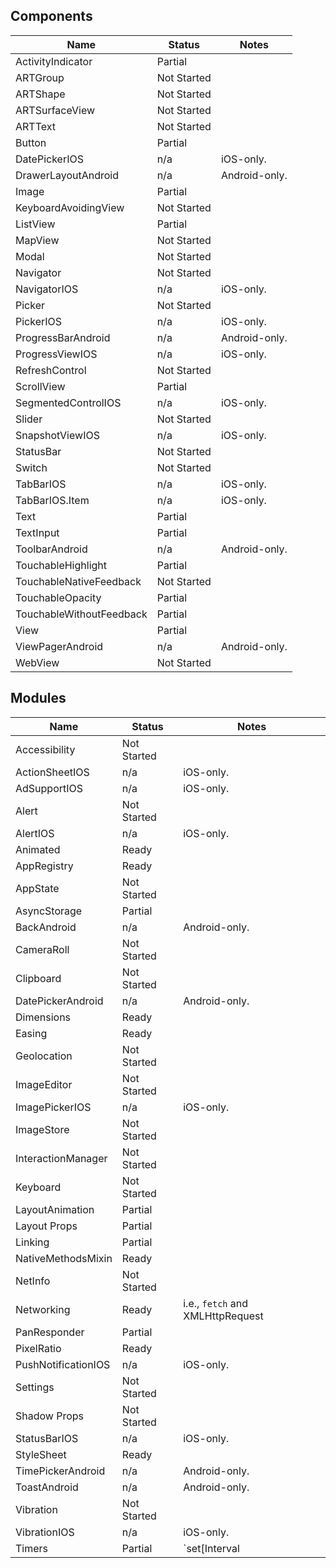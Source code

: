 ## Components

| Name | Status | Notes |
|------|--------|-------------|
| ActivityIndicator | Partial |  |
| ARTGroup | Not Started |  |
| ARTShape | Not Started |  |
| ARTSurfaceView | Not Started |  |
| ARTText | Not Started |  |
| Button | Partial |  |
| DatePickerIOS | n/a | iOS-only. |
| DrawerLayoutAndroid | n/a | Android-only. |
| Image | Partial |  |
| KeyboardAvoidingView | Not Started |  |
| ListView | Partial |  |
| MapView | Not Started |  |
| Modal | Not Started |  |
| Navigator | Not Started |  |
| NavigatorIOS | n/a | iOS-only. |
| Picker | Not Started |  |
| PickerIOS | n/a | iOS-only. |
| ProgressBarAndroid | n/a | Android-only. |
| ProgressViewIOS | n/a | iOS-only. |
| RefreshControl | Not Started |  |
| ScrollView | Partial |  |
| SegmentedControlIOS | n/a | iOS-only. |
| Slider | Not Started |  |
| SnapshotViewIOS | n/a | iOS-only. |
| StatusBar | Not Started |  |
| Switch | Not Started |  |
| TabBarIOS | n/a | iOS-only. |
| TabBarIOS.Item | n/a | iOS-only. |
| Text | Partial |  |
| TextInput | Partial |  |
| ToolbarAndroid | n/a | Android-only. |
| TouchableHighlight | Partial |  |
| TouchableNativeFeedback | Not Started |  |
| TouchableOpacity | Partial |  |
| TouchableWithoutFeedback | Partial |  |
| View | Partial |  |
| ViewPagerAndroid | n/a | Android-only. |
| WebView | Not Started |  |

## Modules

| Name | Status | Notes |
|------|--------|-------------|
| Accessibility | Not Started |  |
| ActionSheetIOS | n/a | iOS-only. |
| AdSupportIOS | n/a | iOS-only. |
| Alert | Not Started |  |
| AlertIOS | n/a | iOS-only. |
| Animated | Ready |  |
| AppRegistry | Ready |  |
| AppState | Not Started |  |
| AsyncStorage | Partial |  |
| BackAndroid | n/a | Android-only. |
| CameraRoll | Not Started |  |
| Clipboard | Not Started |  |
| DatePickerAndroid | n/a | Android-only. |
| Dimensions | Ready |  |
| Easing | Ready |  |
| Geolocation | Not Started |  |
| ImageEditor | Not Started |  |
| ImagePickerIOS | n/a | iOS-only. |
| ImageStore | Not Started |  |
| InteractionManager | Not Started |  |
| Keyboard | Not Started |  |
| LayoutAnimation | Partial |  |
| Layout Props | Partial |  |
| Linking | Partial |  |
| NativeMethodsMixin | Ready |  |
| NetInfo | Not Started |  |
| Networking | Ready | i.e., `fetch` and XMLHttpRequest |
| PanResponder | Partial |  |
| PixelRatio | Ready |  |
| PushNotificationIOS | n/a | iOS-only. |
| Settings | Not Started |  |
| Shadow Props | Not Started |  |
| StatusBarIOS | n/a | iOS-only. |
| StyleSheet | Ready |  |
| TimePickerAndroid | n/a | Android-only. |
| ToastAndroid | n/a | Android-only. |
| Vibration | Not Started |  |
| VibrationIOS | n/a | iOS-only. |
| Timers | Partial | `set[Interval|Timeout]` complete, missing `requestIdleCallback` |